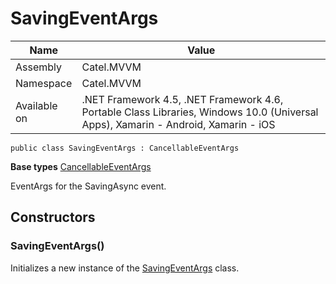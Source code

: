 

# SavingEventArgs

Name|Value
---|---
Assembly|Catel.MVVM
Namespace|Catel.MVVM
Available on|.NET Framework 4.5, .NET Framework 4.6, Portable Class Libraries, Windows 10.0 (Universal Apps), Xamarin - Android, Xamarin - iOS

```
public class SavingEventArgs : CancellableEventArgs
```

**Base types**
[CancellableEventArgs](/Catel.MVVM\Catel\MVVM\CancellableEventArgs.md)


EventArgs for the SavingAsync event.



## Constructors

### SavingEventArgs()

Initializes a new instance of the [SavingEventArgs](#) class.



